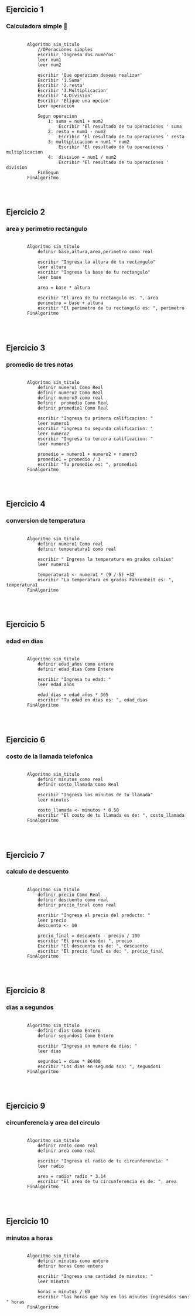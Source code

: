 <h2>Ejercicio 1</h2>
<h3>Calculadora simple 📅</h3>

<pre>
    <code>
        Algoritmo sin_titulo
            //OPeraciones simples       
            escribir 'Ingresa dos numeros'
            leer num1
            leer num2

            escribir 'Que operacion deseas realizar'
            Escribir '1.Suma'
            Escribir '2.resta'
            Escribir '3.Multiplicacion'
            Escribir '4.Division' 
            Escribir 'Eligue una opcion'
            Leer operacion

            Segun operacion 
                1: suma = num1 + num2
                    Escribir 'El resultado de tu operaciones ' suma
                2: resta = num1 - num2
                    Escribir 'El resultado de tu operaciones ' resta
                3: multiplicacion = num1 * num2
                    Escribir 'El resultado de tu operaciones ' multiplicacion
                4:	division = num1 / num2
                    Escribir 'El resultado de tu operaciones ' division
            FinSegun
        FinAlgoritmo
    </code>
</pre>

<br>


<h2>Ejercicio 2</h2>
<h3>area y perimetro rectangulo</h3>

<pre>
    <code>
        Algoritmo sin_titulo
            definir base,altura,area,perimetro como real

            escribir "Ingresa la altura de tu rectangulo"
            leer altura
            escribir "Ingresa la base de tu rectangulo"
            leer base

            area = base * altura

            escribir "El area de tu rectangulo es. ", area
            perimetro = base + altura 
            escribir "El perimetro de tu rectangulo es: ", perimetro
        FinAlgoritmo
    </code>
</pre>

<br>

<h2>Ejercicio 3</h2>
<h3>promedio de tres notas</h3>

<pre>
    <code>
        Algoritmo sin_titulo
            definir numero1 Como Real
            definir numero2 Como Real
            definir numero3 como real
            Definir  promedio Como Real
            definir promedio1 Como Real

            escribir "Ingresa tu primera calificacion: "
            leer numero1
            escribir "ingresa tu segunda calificacion: "
            leer numero2
            escribir "Ingresa tu tercera calificacion: "
            leer numero3

            promedio = numero1 + numero2 + numero3 
            promedio1 = promedio / 3
            escribir "Tu promedio es: ", promedio1
        FinAlgoritmo
    </code>
</pre>

<br>

<h2>Ejercicio 4</h2>
<h3>conversion de temperatura</h3>

<pre>
    <code>
        Algoritmo sin_titulo
            definir numero1 Como real
            definir temperatura1 como real

            escribir " Ingresa la temperatura en grados celsius" 
            leer numero1

            temperatura1 <- numero1 * (9 / 5) +32
            escribir "La temperatura en grados Fahrenheit es: ", temperatura1
        FinAlgoritmo
    </code>
</pre>

<br>


<h2>Ejercicio 5</h2>
<h3>edad en dias</h3>

<pre>
    <code>
        Algoritmo sin_titulo
            definir edad_años como entero
            definir edad_dias Como Entero

            escribir "Ingresa tu edad: "
            leer edad_años

            edad_dias = edad_años * 365
            escribir "Tu edad en dias es: ", edad_dias
        FinAlgoritmo
    </code>
</pre>

<br>

<h2>Ejercicio 6</h2>
<h3>costo de la llamada telefonica</h3>

<pre>
    <code>
        Algoritmo sin_titulo
            definir minutos como real 
            definir costo_llamada Como Real

            escribir "Ingresa los minutos de tu llamada" 
            leer minutos

            costo_llamada <- minutos * 0.50
            escribir "El costo de tu llamada es de: ", costo_llamada
        FinAlgoritmo
    </code>
</pre>

<br>

<h2>Ejercicio 7</h2>
<h3>calculo de descuento</h3>

<pre>
    <code>
        Algoritmo sin_titulo
            definir precio Como Real
            definir descuento como real 
            definir precio_final como real

            escribir "Ingresa el precio del producto: "
            leer precio
            descuento <- 10

            precio_final = descuento - precio / 100
            escribir "El precio es de: ", precio
            Escribir "El descuento es de: ", descuento
            escribir "El precio final es de: ", precio_final
        FinAlgoritmo
    </code>
</pre>

<br>


<h2>Ejercicio 8</h2>
<h3>dias a segundos</h3>

<pre>
    <code>
        Algoritmo sin_titulo
            definir dias Como Entero
            definir segundos1 Como Entero

            escribir "Ingresa un numero de dias: "
            leer dias

            segundos1 = dias * 86400
            escribir "Los dias en segundo son: ", segundos1
        FinAlgoritmo
    </code>
</pre>

<br>

<h2>Ejercicio 9</h2>
<h3>circunferencia y area del circulo</h3>

<pre>
    <code>
        Algoritmo sin_titulo
            definir radio como real 
            definir area como real

            escribir "Ingresa el radio de tu circunferencia: "
            leer radio

            area = radio* radio * 3.14
            escribir "El area de tu circunferencia es de: ", area
        FinAlgoritmo
    </code>
</pre>

<br>


<h2>Ejercicio 10</h2>
<h3>minutos a horas</h3>

<pre>
    <code>
        Algoritmo sin_titulo
            definir minutos como entero 
            definir horas Como entero
            
            escribir "Ingresa una cantidad de minutos: " 
            leer minutos

            horas = minutos / 60
            escribir "las horas que hay en los minutos ingresados son: " horas 
        FinAlgoritmo
    </code>
</pre>

<br>
